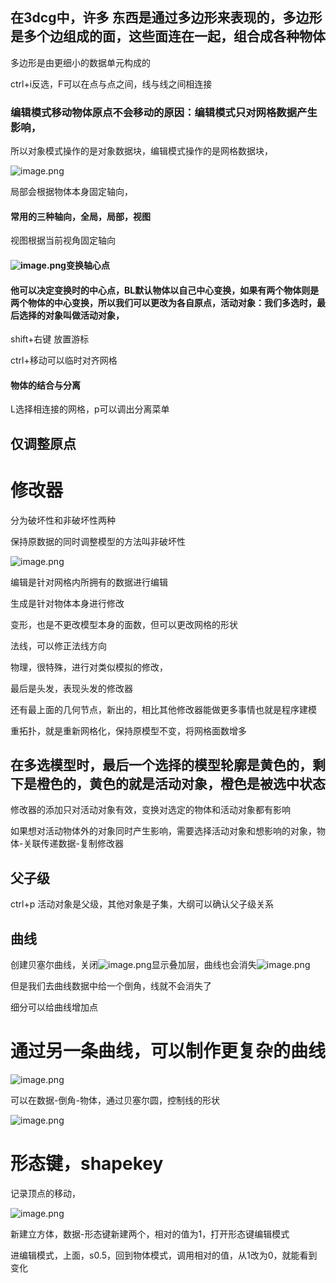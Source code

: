 ## 在3dcg中，许多 东西是通过多边形来表现的，多边形是多个边组成的面，这些面连在一起，组合成各种物体

多边形是由更细小的数据单元构成的

ctrl+i反选，F可以在点与点之间，线与线之间相连接

### 编辑模式移动物体原点不会移动的原因：编辑模式只对网格数据产生影响，

所以对象模式操作的是对象数据块，编辑模式操作的是网格数据块，

![image.png](https://cdn.jsdelivr.net/gh/ymingZ/note-gen-image-sync@main/2025-06/e7066582-99f9-4e6c-b61d-902e3437c677.png)

局部会根据物体本身固定轴向，

#### 常用的三种轴向，全局，局部，视图

视图根据当前视角固定轴向

#### ![image.png](https://cdn.jsdelivr.net/gh/ymingZ/note-gen-image-sync@main/2025-06/2a8b990b-845b-4497-8096-d13bb8395454.png)变换轴心点

#### 他可以决定变换时的中心点，BL默认物体以自己中心变换，如果有两个物体则是两个物体的中心变换，所以我们可以更改为各自原点，活动对象：我们多选时，最后选择的对象叫做活动对象，

shift+右键 放置游标

ctrl+移动可以临时对齐网格

#### 物体的结合与分离

L选择相连接的网格，p可以调出分离菜单

## 仅调整原点

# 修改器

分为破坏性和非破坏性两种

保持原数据的同时调整模型的方法叫非破坏性

![image.png](https://cdn.jsdelivr.net/gh/ymingZ/note-gen-image-sync@main/2025-06/49824a7e-fecf-45fd-8c63-5b8f09214d42.png)

编辑是针对网格内所拥有的数据进行编辑

生成是针对物体本身进行修改

变形，也是不更改模型本身的面数，但可以更改网格的形状

法线，可以修正法线方向

物理，很特殊，进行对类似模拟的修改，

最后是头发，表现头发的修改器

还有最上面的几何节点，新出的，相比其他修改器能做更多事情也就是程序建模

重拓扑，就是重新网格化，保持原模型不变，将网格面数增多

## 在多选模型时，最后一个选择的模型轮廓是黄色的，剩下是橙色的，黄色的就是活动对象，橙色是被选中状态

修改器的添加只对活动对象有效，变换对选定的物体和活动对象都有影响

如果想对活动物体外的对象同时产生影响，需要选择活动对象和想影响的对象，物体-关联传递数据-复制修改器

## 父子级

ctrl+p 活动对象是父级，其他对象是子集，大纲可以确认父子级关系

## 曲线

创建贝塞尔曲线，关闭![image.png](https://cdn.jsdelivr.net/gh/ymingZ/note-gen-image-sync@main/2025-07/0107841a-4107-4577-8b25-3ec4f44f841b.png)显示叠加层，曲线也会消失![image.png](https://cdn.jsdelivr.net/gh/ymingZ/note-gen-image-sync@main/2025-07/227f1ea1-bd45-4708-8185-25bffc4babc0.png)

但是我们去曲线数据中给一个倒角，线就不会消失了

细分可以给曲线增加点

# 通过另一条曲线，可以制作更复杂的曲线

![image.png](https://cdn.jsdelivr.net/gh/ymingZ/note-gen-image-sync@main/2025-07/5f2d8ee6-94b4-4c4d-894a-e458369ded71.png)

可以在数据-倒角-物体，通过贝塞尔圆，控制线的形状

![image.png](https://cdn.jsdelivr.net/gh/ymingZ/note-gen-image-sync@main/2025-07/6861d6dc-dfa7-4652-8095-ef0e04ebda0d.png)

# 形态键，shapekey

记录顶点的移动， 

![image.png](https://cdn.jsdelivr.net/gh/ymingZ/note-gen-image-sync@main/2025-07/b1c2762b-939f-4a6c-a8b7-73c725eb8f2d.png)

新建立方体，数据-形态键新建两个，相对的值为1，打开形态键编辑模式

进编辑模式，上面，s0.5，回到物体模式，调用相对的值，从1改为0，就能看到变化
